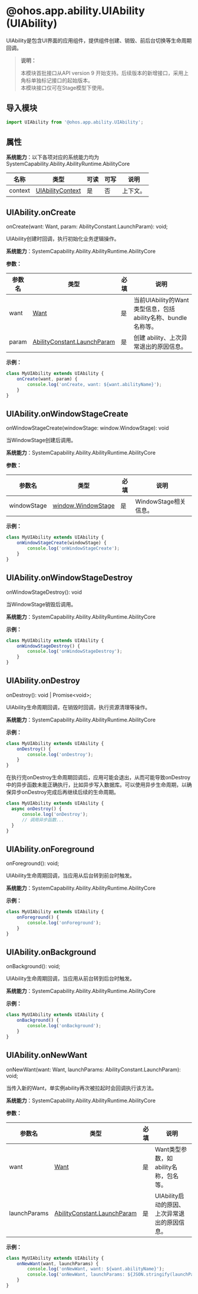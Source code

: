 # @ohos.app.ability.UIAbility (UIAbility)

UIAbility是包含UI界面的应用组件，提供组件创建、销毁、前后台切换等生命周期回调。

> **说明：**
> 
> 本模块首批接口从API version 9 开始支持。后续版本的新增接口，采用上角标单独标记接口的起始版本。  
> 本模块接口仅可在Stage模型下使用。

## 导入模块

```ts
import UIAbility from '@ohos.app.ability.UIAbility';
```

## 属性

**系统能力**：以下各项对应的系统能力均为SystemCapability.Ability.AbilityRuntime.AbilityCore

| 名称 | 类型 | 可读 | 可写 | 说明 |
| -------- | -------- | -------- | -------- | -------- |
| context | [UIAbilityContext](js-apis-inner-application-uiAbilityContext.md) | 是 | 否 | 上下文。 |

## UIAbility.onCreate

onCreate(want: Want, param: AbilityConstant.LaunchParam): void;

UIAbility创建时回调，执行初始化业务逻辑操作。

**系统能力**：SystemCapability.Ability.AbilityRuntime.AbilityCore

**参数：**

| 参数名 | 类型 | 必填 | 说明 |
| -------- | -------- | -------- | -------- |
| want | [Want](js-apis-app-ability-want.md) | 是 | 当前UIAbility的Want类型信息，包括ability名称、bundle名称等。 |
| param | [AbilityConstant.LaunchParam](js-apis-app-ability-abilityConstant.md#abilityconstantlaunchparam) | 是 | 创建&nbsp;ability、上次异常退出的原因信息。 |

**示例：**

  ```ts
  class MyUIAbility extends UIAbility {
      onCreate(want, param) {
          console.log('onCreate, want: ${want.abilityName}');
      }
  }
  ```


## UIAbility.onWindowStageCreate

onWindowStageCreate(windowStage: window.WindowStage): void

当WindowStage创建后调用。

**系统能力**：SystemCapability.Ability.AbilityRuntime.AbilityCore

**参数：**

| 参数名 | 类型 | 必填 | 说明 |
| -------- | -------- | -------- | -------- |
| windowStage | [window.WindowStage](js-apis-window.md#windowstage9) | 是 | WindowStage相关信息。 |

**示例：**
    
  ```ts
  class MyUIAbility extends UIAbility {
      onWindowStageCreate(windowStage) {
          console.log('onWindowStageCreate');
      }
  }
  ```


## UIAbility.onWindowStageDestroy

onWindowStageDestroy(): void

当WindowStage销毁后调用。

**系统能力**：SystemCapability.Ability.AbilityRuntime.AbilityCore

**示例：**
    
  ```ts
  class MyUIAbility extends UIAbility {
      onWindowStageDestroy() {
          console.log('onWindowStageDestroy');
      }
  }
  ```


## UIAbility.onDestroy

onDestroy(): void | Promise&lt;void&gt;;

UIAbility生命周期回调，在销毁时回调，执行资源清理等操作。

**系统能力**：SystemCapability.Ability.AbilityRuntime.AbilityCore

**示例：**
    

  ```ts
  class MyUIAbility extends UIAbility {
      onDestroy() {
          console.log('onDestroy');
      }
  }
  ```

在执行完onDestroy生命周期回调后，应用可能会退出，从而可能导致onDestroy中的异步函数未能正确执行，比如异步写入数据库。可以使用异步生命周期，以确保异步onDestroy完成后再继续后续的生命周期。

  ```ts
class MyUIAbility extends UIAbility {
    async onDestroy() {
        console.log('onDestroy');
        // 调用异步函数...
    }
}
  ```

## UIAbility.onForeground

onForeground(): void;

UIAbility生命周期回调，当应用从后台转到前台时触发。

**系统能力**：SystemCapability.Ability.AbilityRuntime.AbilityCore

**示例：**
    
  ```ts
  class MyUIAbility extends UIAbility {
      onForeground() {
          console.log('onForeground');
      }
  }
  ```


## UIAbility.onBackground

onBackground(): void;

UIAbility生命周期回调，当应用从前台转到后台时触发。

**系统能力**：SystemCapability.Ability.AbilityRuntime.AbilityCore

**示例：**
    
  ```ts
  class MyUIAbility extends UIAbility {
      onBackground() {
          console.log('onBackground');
      }
  }
  ```

## UIAbility.onNewWant

onNewWant(want: Want, launchParams: AbilityConstant.LaunchParam): void;

当传入新的Want，单实例ability再次被拉起时会回调执行该方法。

**系统能力**：SystemCapability.Ability.AbilityRuntime.AbilityCore

**参数：**

| 参数名 | 类型 | 必填 | 说明 |
| -------- | -------- | -------- | -------- |
| want | [Want](js-apis-app-ability-want.md) | 是 | Want类型参数，如ability名称，包名等。 |
| launchParams | [AbilityConstant.LaunchParam](js-apis-app-ability-abilityConstant.md#abilityconstantlaunchparam) | 是 | UIAbility启动的原因、上次异常退出的原因信息。 |

**示例：**
    
  ```ts
  class MyUIAbility extends UIAbility {
      onNewWant(want, launchParams) {
          console.log('onNewWant, want: ${want.abilityName}');
          console.log('onNewWant, launchParams: ${JSON.stringify(launchParams)}');
      }
  }
  ```

